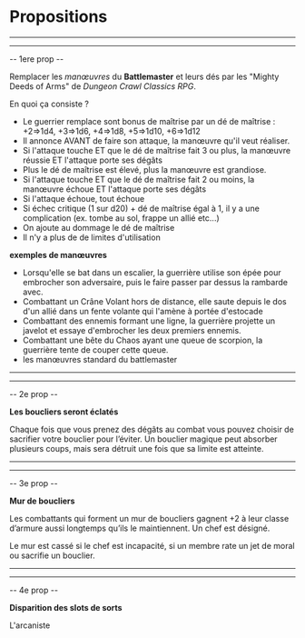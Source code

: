 # Propositions

___________________________
___________________________________

-- 1ere prop --

Remplacer les *manœuvres* du **Battlemaster** et leurs dés par les "Mighty Deeds of Arms" de *Dungeon Crawl Classics RPG*. 

En quoi ça consiste ? 
* Le guerrier remplace sont bonus de maîtrise par un dé de maîtrise : 
+2=>1d4, +3=>1d6, +4=>1d8, +5=>1d10, +6=>1d12
* Il annonce AVANT de faire son attaque, la manœuvre qu'il veut réaliser.
* Si l'attaque touche ET que le dé de maîtrise fait 3 ou plus, la manœuvre réussie ET l'attaque porte ses dégâts
* Plus le dé de maîtrise est élevé, plus la manœuvre est grandiose.
* Si l'attaque touche ET que le dé de maîtrise fait 2 ou moins, la manœuvre échoue ET l'attaque porte ses dégâts
* Si l'attaque échoue, tout échoue
* Si échec critique (1 sur d20) + dé de maîtrise égal à 1, il y a une complication (ex. tombe au sol, frappe un allié etc...)
* On ajoute au dommage le dé de maîtrise
* Il n'y a plus de de limites d'utilisation


**exemples de manœuvres**

* Lorsqu'elle se bat dans un escalier, la guerrière utilise son épée pour embrocher son adversaire, puis le faire passer par dessus la rambarde avec.
* Combattant un Crâne Volant hors de distance, elle saute depuis le dos d'un allié dans un fente volante qui l'amène à portée d'estocade
* Combattant des ennemis formant une ligne, la guerrière projette un javelot et essaye d'embrocher les deux premiers ennemis.
* Combattant une bête du Chaos ayant une queue de scorpion, la guerrière tente de couper cette queue.
* les manœuvres standard du battlemaster

__________________________________
___________________________________

-- 2e prop --

**Les boucliers seront éclatés**

Chaque fois que vous prenez des dégâts au combat
vous pouvez choisir de sacrifier votre bouclier pour
l’éviter. Un bouclier magique peut absorber
plusieurs coups, mais sera
détruit une fois que sa limite est
atteinte.

__________________________________
___________________________________

-- 3e prop --

**Mur de boucliers**

Les combattants qui forment un mur de boucliers
gagnent +2 à leur classe d’armure aussi longtemps qu’ils
le maintiennent. Un chef est désigné. 

Le mur est cassé si le chef est incapacité, si un membre rate un jet de moral ou sacrifie un bouclier.

__________________________________
___________________________________

-- 4e prop --

**Disparition des slots de sorts**

L'arcaniste 